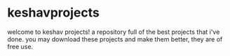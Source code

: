 # keshavprojects

welcome to keshav projects! a repository full of the best projects that i've done.
you may download these projects and make them better, they are of free use.

